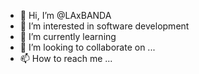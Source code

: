 - 👋 Hi, I’m @LAxBANDA
- 👀 I’m interested in software development
- 🌱 I’m currently learning 
- 💞️ I’m looking to collaborate on ...
- 📫 How to reach me ...

<!---
LAxBANDA/LAxBANDA is a ✨ special ✨ repository because its `README.md` (this file) appears on your GitHub profile.
You can click the Preview link to take a look at your changes.
--->
